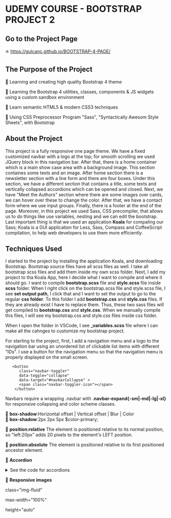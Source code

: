 # UDEMY COURSE - BOOTSTRAP PROJECT 2

## Go to the Project Page
✳️   https://gulcanc.github.io/BOOTSTRAP-4-PAGE/

## The Purpose of the Project
🌸 Learning and creating high quality Bootstrap 4 theme 

🌸 Learning the Bootstrap 4 utilities, classes, components & JS widgets using a custom sandbox environment

🌸 Learn semantic HTML5 & modern CSS3 techniques

🌸 Using CSS Preprocessor Program "Sass", "Syntactically Awesom Style Sheets", with Bootstrap

## About the Project

This project is a fully responsive one page theme. We have a fixed customized navbar with a logo at the top; for smooth scrolling we used JQuery block in this navigation bar. After that, there is a home container which is a main show case area with a background image. This section containes some texts and an image. After home section there is a newsletter section with a line form and there are four boxes. Under this section, we have a different section that contains a title, some texts and vertically collapsed accordions which can be opened and closed. Next, we have "Meet the Authors" section where there are some images over cards, we can hover over these to change the color. After that, we have a contact form where we use input groups. Finally, there is a footer at the end of the page.
Moreover, in this project we used Sass, CSS precompiler, that allows us to do things like use variables, nesting and we can edit the bootstrap. 
Last important thing is that we used an application **Koala** for compaling our Sass; Koala is a GUI application for Less, Sass, Compass and CoffeeScript compilation, to help web developers to use them more efficiently.
## Techniques Used 

I started to the project by installing the application Koala, and downloading Bootstrap. Bootstrap source files have all scss files as well. I take all bootstrap scss files and add them inside my own scss folder. Next, I add my project to tha Koala App, here I decide what I want to compile and where it should go. I want to compile **bootstrap.scss** file and **style.scss** file inside **scss** folder. When I right click on the bootstrap.scss file and style.scss file, I see **set output path**, I click that and I want to set the output to go to the regular **css folder**. To this folder I add **bootstrap.css** and **style.css** files. If they are already exist I have to replace them. Thus, these two sass files will get compiled to **bootstrap.css** and **style.css**. When we manually compile this files, I will see my bootstrap.css and style.css files inside css folder. 

When I open the folder in VSCode, I see **_variables.scss** file where I can make all the cahnges to customize my bootstrap project. 

For starting to the project, first, I add a navigation menu and a logo to the navigation bar using an unordered list of clickable list items with different "IDs". I use a button for the navigation menu so that the navigation menu is properly displayed on the small screen.

       <button
          class="navbar-toggler"
          data-toggle="collapse"
          data-target="#navbarCollapse" >
          <span class="navbar-toggler-icon"></span>
        </button>
        
 Navbars require a wrapping .navbar with **.navbar-expand{-sm|-md|-lg|-xl}** for responsive collapsing and color scheme classes.
        
:pushpin: **box-shadow**:Horizontal offset | Vertical offset | Blur | Color  
:pushpin: **box-shadow**:2px 2px 5px $color-primary;

:pushpin: **position:relative**  The element is positioned relative to its normal position, so "left:20px" adds 20 pixels to the element's LEFT position.

:pushpin: **position:absolute**  The element is positioned relative to its first positioned ancestor element.

:pushpin: **Accordion**

<details>
 <summary>See the code for accordions</summary>
     
              <div id="accordion">
                <div class="card">
                  <div class="card-header">
                    <h5>
                      <div href="#collapse1" data-toggle="collapse" data-parent="#accordion">
                        <i class="fas fa-arrow-circle-down"></i>Get inspired
                      </div>
                    </h5>
                  </div>
                  <div id="collapse1" class="collapse show">
                    <div class="card-body">Lorem ipsum dolor, sit amet consectetur adipisicing elit. 
                    </div>
                  </div>
                </div>
              </div>
       
</details>

:pushpin: **Responsive images**

class="img-fluid"

max-width="100%"

height="auto"

























